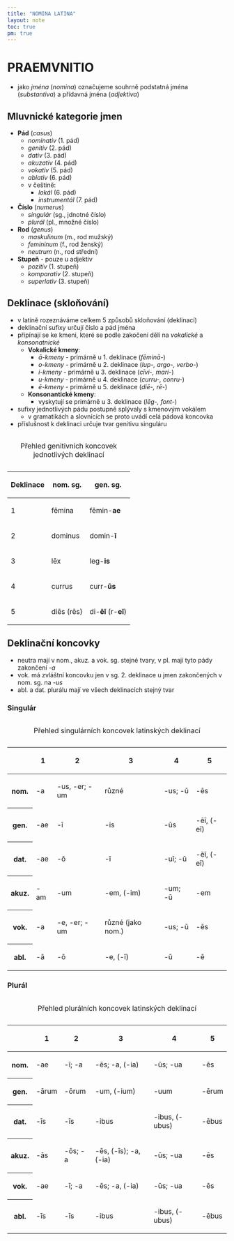```yaml
---
title: "NOMINA LATINA"
layout: note
toc: true
pm: true
---
```

# PRAEMVNITIO
- jako _jména_ (_nomina_) označujeme souhrně podstatná jména (_substantiva_) a přídavná jména (_adjektiva_)
## Mluvnické kategorie jmen
- **Pád** (_casus_)
    - _nominativ_ (1. pád)
    - _genitiv_ (2. pád)
    - _dativ_ (3. pád)
    - _akuzativ_ (4. pád)
    - _vokativ_ (5. pád)
    - _ablativ_ (6. pád)
    - v češtině:
        - _lokál_ (6. pád)
        - _instrumentál_ (7. pád)
- **Číslo** (_numerus_)
    - _singulár_ (sg., jdnotné číslo)
    - _plurál_ (pl., množné číslo)
- **Rod** (_genus_)
    - _maskulinum_ (m., rod mužský)
    - _femininum_ (f., rod ženský)
    - _neutrum_ (n., rod střední)
- **Stupeň** - pouze u adjektiv
    - _pozitiv_ (1. stupeň)
    - _komparativ_ (2. stupeň)
    - _superlativ_ (3. stupeň)
## Deklinace (skloňování)
- v latině rozeznáváme celkem 5 způsobů skloňování (deklinací)
- deklinační sufixy určují číslo a pád jména
- připínají se ke kmeni, které se podle zakočení dělí na _vokalické_ a _konsonatnické_
    - **Vokalické kmeny**:
        - _ā-kmeny_ - primárně u 1. deklinace (_fēminā-_)
        - _o-kmeny_ - primárně u 2. deklinace (_lup-, argo-, verbo-_)
        - _i-kmeny_ - primárně u 3. deklinace (_cīvi-, mari-_)
        - _u-kmeny_ - primárně u 4. deklinace (_curru-, conru-_)
        - _ē-kmeny_ - primárně u 5. deklinace (_diē-, rē-_)
    - **Konsonantické kmeny**:
        - vyskytují se primárně u 3. deklinace (_lēg-, font-_)
- sufixy jednotlivých pádu postupně splývaly s kmenovým vokálem
    - v gramatikách a slovnících se proto uvádí celá pádová koncovka
- příslušnost k deklinaci určuje tvar genitivu singuláru

<table class="note-table">
    <thead>
        <tr>
            <th class="center">

Deklinace
            </th>
            <th>

nom. sg.
            </th>
            <th>

gen. sg.
            </th>
        </tr>
    </thead>
    <tbody>
        <tr>
            <td class="center">

1
            </td>
            <td class="it">

fēmina
            </td>
            <td class="it">

fēmin-**ae**
            </td>
        </tr>
        <tr>
            <td class="center">

2
            </td>
            <td class="it">

dominus
            </td>
            <td class="it">

domin-**ī**
            </td>
        </tr>
        <tr>
            <td class="center">

3
            </td>
            <td class="it">

lēx
            </td>
            <td class="it">

leg-**is**
            </td>
        </tr>
        <tr>
            <td class="center">

4
            </td>
            <td class="it">

currus
            </td>
            <td class="it">

curr-**ūs**
            </td>
        </tr>
        <tr>
            <td class="center">

5
            </td>
            <td class="it">

diēs (rēs)
            </td>
            <td class="it">

di-**ēī** (r-**eī**)
            </td>
        </tr>
    </tbody>
    <caption>

Přehled genitivních koncovek jednotlivých deklinací
    </caption>
</table>

## Deklinační koncovky
- neutra mají v nom., akuz. a vok. sg. stejné tvary, v pl. mají tyto pády zakončení _-a_
- vok. má zvláštní koncovku jen v sg. 2. deklinace u jmen zakončených v nom. sg. na _-us_
- abl. a dat. plurálu mají ve všech deklinacích stejný tvar
### Singulár

<table class="note-table">
    <thead>
        <tr class="center">
            <th></th>
            <th>

1
            </th>
            <th>

2
            </th>
            <th>

3
            </th>
            <th>

4
            </th>
            <th>

5
            </th>
        </tr>
    </thead>
    <tbody>
        <tr>
            <th>

nom.
            </th>
            <td class="it">

-a
            </td>
            <td class="it">

-us, -er; -um
            </td>
            <td>

různé
            </td>
            <td class="it">

-us; -ū
            </td>
            <td class="it">

-ēs
            </td>
        </tr>
        <tr>
            <th>

gen.
            </th>
            <td class="it">

-ae
            </td>
            <td class="it">

-ī
            </td>
            <td class="it">

-is
            </td>
            <td class="it">

-ūs
            </td>
            <td class="it">

-ēī, (-eī)
            </td>
        </tr>
        <tr>
            <th>

dat.
            </th>
            <td class="it">

-ae
            </td>
            <td class="it">

-ō
            </td>
            <td class="it">

-ī
            </td>
            <td class="it">

-uī; -ū
            </td>
            <td class="it">

-ēī, (-eī)
            </td>
        </tr>
        <tr>
            <th>

akuz.
            </th>
            <td class="it">

-am
            </td>
            <td class="it">

-um
            </td>
            <td class="it">

-em, (-im)
            </td>
            <td class="it">

-um; -ū
            </td>
            <td class="it">

-em
            </td>
        </tr>
        <tr>
            <th>

vok.
            </th>
            <td class="it">

-a
            </td>
            <td class="it">

-e, -er; -um
            </td>
            <td>

různé (jako nom.)
            </td>
            <td class="it">

-us; -ū
            </td>
            <td class="it">

-ēs
            </td>
        </tr>
        <tr>
            <th>

abl.
            </th>
            <td class="it">

-ā
            </td>
            <td class="it">

-ō
            </td>
            <td class="it">

-e, (-ī)
            </td>
            <td class="it">

-ū
            </td>
            <td class="it">

-ē
            </td>
        </tr>
    </tbody>
    <caption>

Přehled singulárních koncovek latinských deklinací
    </caption>
</table>


### Plurál

<table class="note-table">
    <thead>
        <tr class="center">
            <th></th>
            <th>

1
            </th>
            <th>

2
            </th>
            <th>

3
            </th>
            <th>

4
            </th>
            <th>

5
            </th>
        </tr>
    </thead>
    <tbody>
        <tr>
            <th>

nom.
            </th>
            <td class="it">

-ae
            </td>
            <td class="it">

-ī; -a
            </td>
            <td class="it">

-ēs; -a, (-ia)
            </td>
            <td class="it">

-ūs; -ua
            </td>
            <td class="it">

-ēs
            </td>
        </tr>
        <tr>
            <th>

gen.
            </th>
            <td class="it">

-ārum
            </td>
            <td class="it">

-ōrum
            </td>
            <td class="it">

-um, (-ium)
            </td>
            <td class="it">

-uum
            </td>
            <td class="it">

-ērum
            </td>
        </tr>
        <tr>
            <th>

dat.
            </th>
            <td class="it">

-īs
            </td>
            <td class="it">

-īs
            </td>
            <td class="it">

-ibus
            </td>
            <td class="it">

-ibus, (-ubus)
            </td>
            <td class="it">

-ēbus
            </td>
        </tr>
        <tr>
            <th>

akuz.
            </th>
            <td class="it">

-ās
            </td>
            <td class="it">

-ōs; -a
            </td>
            <td class="it">

-ēs, (-īs); -a, (-ia)
            </td>
            <td class="it">

-ūs; -ua
            </td>
            <td class="it">

-ēs
            </td>
        </tr>
        <tr>
            <th>

vok.
            </th>
            <td class="it">

-ae
            </td>
            <td class="it">

-ī; -a
            </td>
            <td class="it">

-ēs; -a, (-ia)
            </td>
            <td class="it">

-ūs; -ua
            </td>
            <td class="it">

-ēs
            </td>
        </tr>
        <tr>
            <th>

abl.
            </th>
            <td class="it">

-īs
            </td>
            <td class="it">

-īs
            </td>
            <td class="it">

-ibus
            </td>
            <td class="it">

-ibus, (-ubus)
            </td>
            <td class="it">

-ēbus
            </td>
        </tr>
    </tbody>
    <caption>

Přehled plurálních koncovek latinských deklinací
    </caption>
</table>